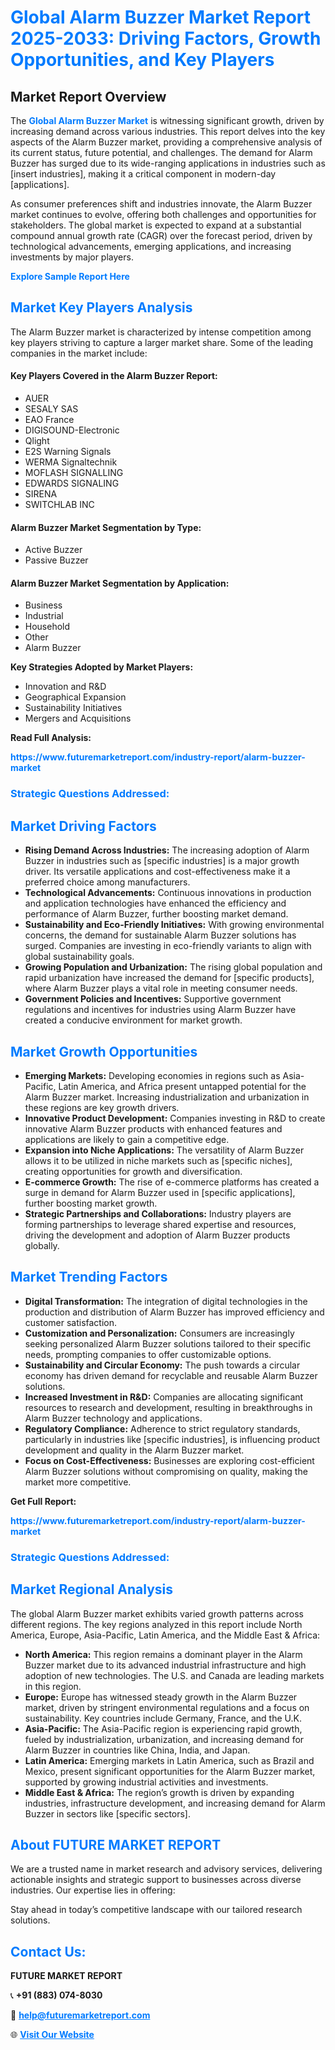 <h1 style="color: #007BFF;">Global Alarm Buzzer Market Report 2025-2033: Driving Factors, Growth Opportunities, and Key Players</h1>

<section id="overview">
<h2>Market Report Overview</h2>
<p>The <a href="https://www.futuremarketreport.com/industry-report/alarm-buzzer-market" style="color: #007BFF; text-decoration: none;"><strong>Global Alarm Buzzer Market</strong></a> is witnessing significant growth, driven by increasing demand across various industries. This report delves into the key aspects of the Alarm Buzzer market, providing a comprehensive analysis of its current status, future potential, and challenges. The demand for Alarm Buzzer has surged due to its wide-ranging applications in industries such as [insert industries], making it a critical component in modern-day [applications].</p>
<p>As consumer preferences shift and industries innovate, the Alarm Buzzer market continues to evolve, offering both challenges and opportunities for stakeholders. The global market is expected to expand at a substantial compound annual growth rate (CAGR) over the forecast period, driven by technological advancements, emerging applications, and increasing investments by major players.</p>
</section>

<section id="overview">
<p><a href="https://www.futuremarketreport.com/request-sample/reportId=128052" style="color: #007BFF; text-decoration: none;"><strong>Explore Sample Report Here</strong></a></p>
</section>

<section id="key-players">
<h2 style="color: #007BFF;">Market Key Players Analysis</h2>
<p>The Alarm Buzzer market is characterized by intense competition among key players striving to capture a larger market share. Some of the leading companies in the market include:</p>
<h4>Key Players Covered in the Alarm Buzzer Report:</h4>
<ul><li>AUER</li><li>SESALY SAS</li><li>EAO France</li><li>DIGISOUND-Electronic</li><li>Qlight</li><li>E2S Warning Signals</li><li>WERMA Signaltechnik</li><li>MOFLASH SIGNALLING</li><li>EDWARDS SIGNALING</li><li>SIRENA</li><li>SWITCHLAB INC</li></ul>
<h4>Alarm Buzzer Market Segmentation by Type:</h4>
<ul><li>Active Buzzer</li><li>Passive Buzzer</li></ul>

<h4>Alarm Buzzer Market Segmentation by Application:</h4>
<ul><li>Business</li><li>Industrial</li><li>Household</li><li>Other</li><li>Alarm Buzzer</li></ul>
<p><strong>Key Strategies Adopted by Market Players:</strong></p>
<ul>
<li>Innovation and R&D</li>
<li>Geographical Expansion</li>
<li>Sustainability Initiatives</li>
<li>Mergers and Acquisitions</li>
</ul>
</section>

<section>
<p><strong>Read Full Analysis: </strong></p><a href="https://www.futuremarketreport.com/industry-report/alarm-buzzer-market" style="color: #007BFF; text-decoration: none;"><strong>https://www.futuremarketreport.com/industry-report/alarm-buzzer-market</strong></a>
<h3 style="color: #007BFF;">Strategic Questions Addressed:</h3>
</section>

<section id="driving-factors">
<h2 style="color: #007BFF;">Market Driving Factors</h2>
<ul>
<li><strong>Rising Demand Across Industries:</strong> The increasing adoption of Alarm Buzzer in industries such as [specific industries] is a major growth driver. Its versatile applications and cost-effectiveness make it a preferred choice among manufacturers.</li>
<li><strong>Technological Advancements:</strong> Continuous innovations in production and application technologies have enhanced the efficiency and performance of Alarm Buzzer, further boosting market demand.</li>
<li><strong>Sustainability and Eco-Friendly Initiatives:</strong> With growing environmental concerns, the demand for sustainable Alarm Buzzer solutions has surged. Companies are investing in eco-friendly variants to align with global sustainability goals.</li>
<li><strong>Growing Population and Urbanization:</strong> The rising global population and rapid urbanization have increased the demand for [specific products], where Alarm Buzzer plays a vital role in meeting consumer needs.</li>
<li><strong>Government Policies and Incentives:</strong> Supportive government regulations and incentives for industries using Alarm Buzzer have created a conducive environment for market growth.</li>
</ul>
</section>

<section id="growth-opportunities">
<h2 style="color: #007BFF;">Market Growth Opportunities</h2>
<ul>
<li><strong>Emerging Markets:</strong> Developing economies in regions such as Asia-Pacific, Latin America, and Africa present untapped potential for the Alarm Buzzer market. Increasing industrialization and urbanization in these regions are key growth drivers.</li>
<li><strong>Innovative Product Development:</strong> Companies investing in R&D to create innovative Alarm Buzzer products with enhanced features and applications are likely to gain a competitive edge.</li>
<li><strong>Expansion into Niche Applications:</strong> The versatility of Alarm Buzzer allows it to be utilized in niche markets such as [specific niches], creating opportunities for growth and diversification.</li>
<li><strong>E-commerce Growth:</strong> The rise of e-commerce platforms has created a surge in demand for Alarm Buzzer used in [specific applications], further boosting market growth.</li>
<li><strong>Strategic Partnerships and Collaborations:</strong> Industry players are forming partnerships to leverage shared expertise and resources, driving the development and adoption of Alarm Buzzer products globally.</li>
</ul>
</section>

<section id="trending-factors">
<h2 style="color: #007BFF;">Market Trending Factors</h2>
<ul>
<li><strong>Digital Transformation:</strong> The integration of digital technologies in the production and distribution of Alarm Buzzer has improved efficiency and customer satisfaction.</li>
<li><strong>Customization and Personalization:</strong> Consumers are increasingly seeking personalized Alarm Buzzer solutions tailored to their specific needs, prompting companies to offer customizable options.</li>
<li><strong>Sustainability and Circular Economy:</strong> The push towards a circular economy has driven demand for recyclable and reusable Alarm Buzzer solutions.</li>
<li><strong>Increased Investment in R&D:</strong> Companies are allocating significant resources to research and development, resulting in breakthroughs in Alarm Buzzer technology and applications.</li>
<li><strong>Regulatory Compliance:</strong> Adherence to strict regulatory standards, particularly in industries like [specific industries], is influencing product development and quality in the Alarm Buzzer market.</li>
<li><strong>Focus on Cost-Effectiveness:</strong> Businesses are exploring cost-efficient Alarm Buzzer solutions without compromising on quality, making the market more competitive.</li>
</ul>
</section>

<section>
<p><strong>Get Full Report: </strong></p><a href="https://www.futuremarketreport.com/industry-report/alarm-buzzer-market" style="color: #007BFF; text-decoration: none;"><strong>https://www.futuremarketreport.com/industry-report/alarm-buzzer-market</strong></a>
<h3 style="color: #007BFF;">Strategic Questions Addressed:</h3>
</section>


<section id="regional-analysis">
<h2 style="color: #007BFF;">Market Regional Analysis</h2>
<p>The global Alarm Buzzer market exhibits varied growth patterns across different regions. The key regions analyzed in this report include North America, Europe, Asia-Pacific, Latin America, and the Middle East & Africa:</p>
<ul>
<li><strong>North America:</strong> This region remains a dominant player in the Alarm Buzzer market due to its advanced industrial infrastructure and high adoption of new technologies. The U.S. and Canada are leading markets in this region.</li>
<li><strong>Europe:</strong> Europe has witnessed steady growth in the Alarm Buzzer market, driven by stringent environmental regulations and a focus on sustainability. Key countries include Germany, France, and the U.K.</li>
<li><strong>Asia-Pacific:</strong> The Asia-Pacific region is experiencing rapid growth, fueled by industrialization, urbanization, and increasing demand for Alarm Buzzer in countries like China, India, and Japan.</li>
<li><strong>Latin America:</strong> Emerging markets in Latin America, such as Brazil and Mexico, present significant opportunities for the Alarm Buzzer market, supported by growing industrial activities and investments.</li>
<li><strong>Middle East & Africa:</strong> The region’s growth is driven by expanding industries, infrastructure development, and increasing demand for Alarm Buzzer in sectors like [specific sectors].</li>
</ul>
</section>

<footer>
<h2 style="color: #007BFF;">About FUTURE MARKET REPORT</h2>
<p>We are a trusted name in market research and advisory services, delivering actionable insights and strategic support to businesses across diverse industries. Our expertise lies in offering:</p>

<p>Stay ahead in today’s competitive landscape with our tailored research solutions.</p>

<h2 style="color: #007BFF;">Contact Us:</h2>
<p><strong>FUTURE MARKET REPORT</strong></p>
<p>📞 <strong>+91 (883) 074-8030</strong></p>
<p>📧 <strong><a href="mailto:help@futuremarketreport.com" style="color: #007BFF;">help@futuremarketreport.com</a></strong></p>
<p>🌐 <strong><a href="https://www.futuremarketreport.com/" style="color: #007BFF;">Visit Our Website</a></strong></p>
</footer>